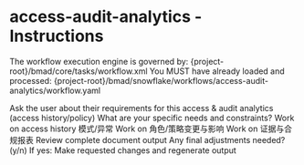 # access-audit-analytics - Instructions

<critical>The workflow execution engine is governed by: {project-root}/bmad/core/tasks/workflow.xml</critical>
<critical>You MUST have already loaded and processed: {project-root}/bmad/snowflake/workflows/access-audit-analytics/workflow.yaml</critical>

<workflow>

<step n="1" goal="Understand Requirements">
<action>Ask the user about their requirements for this access & audit analytics (access history/policy)</action>
<ask>What are your specific needs and constraints?</ask>
</step>

<step n="2" goal="Access History 模式/异常">
<action>Work on access history 模式/异常</action>
<template-output section="access"/>
</step>

<step n="3" goal="角色/策略变更与影响">
<action>Work on 角色/策略变更与影响</action>
<template-output section="rbac"/>
</step>

<step n="4" goal="证据与合规报表">
<action>Work on 证据与合规报表</action>
<template-output section="evidence"/>
</step>

<step n="5" goal="Review and Finalize">
<action>Review complete document output</action>
<ask>Any final adjustments needed? (y/n)</ask>
<check>If yes:</check>
  <action>Make requested changes and regenerate output</action>
</step>

</workflow>
